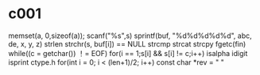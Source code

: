 # c001
memset(a, 0,sizeof(a));
scanf("%s",s)
sprintf(buf, "%d%d%d%d%d", abc, de, x, y, z)
strlen
strchr(s, buf[i]) == NULL
strcmp strcat strcpy
fgetc(fin)
while((c = getchar()) ！= EOF)
for(i == 1;s[i] && s[i] != c;i++)
isalpha idigit isprint  ctype.h
for(int i = 0; i < (len+1)/2; i++)
const char *rev = "  "


